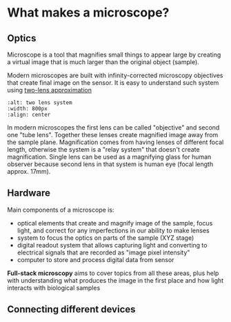 # What makes a microscope?



## Optics

Microscope is a tool that magnifies small things to appear large by creating a virtual image that is much larger than the original object (sample).

Modern microscopes are built with infinity-corrected microscopy objectives that create final image on the sensor. It is easy to understand such system using [two-lens approximation](https://www.microscopyu.com/tutorials/twolenssystem)

```{image} ../../static/two-lens-system.png
:alt: two lens system
:width: 800px
:align: center
```

In modern microscopes the first lens can be called "objective" and second one "tube lens". Together these lenses create magnified image away from the sample plane. Magnification comes from having lenses of different focal length, otherwise the system is a "relay system" that doesn't create magnification. Single lens can be used as a magnifying glass for human observer because second lens in that system is human eye (focal length approx. 17mm).

## Hardware

Main components of a microscope is:

- optical elements that create and magnify image of the sample, focus light, and correct for any imperfections in our ability to make lenses
- system to focus the optics on parts of the sample (XYZ stage)
- digital readout system that allows capturing light and converting to electrical signals that are recorded as "image pixel intensity"
- computer to store and process digital data from sensor

**Full-stack microscopy** aims to cover topics from all these areas, plus help with understanding what produces the image in the first place and how light interacts with biological samples



## Connecting different devices
